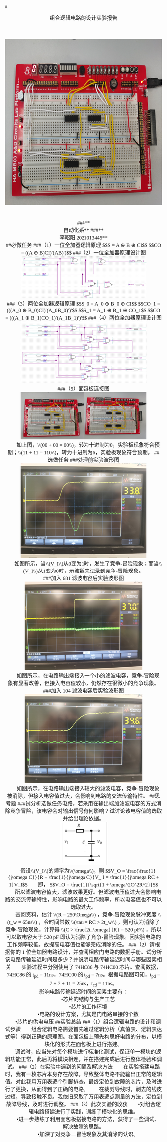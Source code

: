 <br><br>
<font face="宋体" >
#<center><big>组合逻辑电路的设计实验报告
<br><br><br>
</font>
<font face="宋体" >
<center>
<img src="./1.jpg" width = "800" height = "530" >
</center>
<font face="宋体">
<br><br>
<font face="楷体" >
###**<center> 自动化系**
###**<center> 李昭阳 2021013445**
</font>
<div STYLE="page-break-after: always;"></div>
<font face="宋体" >
##必做任务
<font face="楷体" >
###（1）一位全加器逻辑原理
</font>
$$S = A ⊕ B ⊕ CI$$
$$CO = ((A ⊕ B)CI)′(AB)′)$$
<font face="楷体" >
###（2）一位全加器原理设计图
</font>
<center>
<img src="./2.png" width = 80%>
</center>
<font face="楷体" >
###（3）两位全加器逻辑原理
</font>
$$S_0 = A_0 ⊕ B_0 ⊕ CI$$
$$CO_1 = (((A_0 ⊕ B_0)CI)′(A_0B_0)′)′$$
$$S_1 = A_1 ⊕ B_1 ⊕ CO_1$$
$$CO = (((A_1 ⊕ B_1)CO_1)′(A_1B_1)′)′$$
<font face="楷体" >
###（4）两位全加器原理设计图
</font>
<center>
<img src="./3.png" width = 80%>
</center>
<div STYLE="page-break-after: always;"></div>
<font face="楷体" >
###（5）面包板连接图
</font>
<center>
<img src="./1.jpg" width = 40%><img src="./4.png" width = 40%>
</center>
&ensp;&ensp;&ensp;
如上图，\\(00 + 00 = 00\\)，转为十进制为0，实验板现象符合预期；\\(11 + 11 = 110\\)，转为十进制为6，实验板现象符合预期。
##选做任务
<font face="楷体" >
###处理前实验波形图
</font>
<center>
<img src="./5.png" width = 80%>
</center>
&ensp;&ensp;&ensp;
如图所示，当\\(V_I\\)从0变为1时，发生了竞争-冒险现象；而当\\(V_I\\)从1变为0时，示波器未记录到竞争-冒险现象。
<div STYLE="page-break-after: always;"></div>
<font face="楷体" >
###加入 681 滤波电容后实验波形图
</font>
<center>
<img src="./6.png" width = 75%>
</center>
&ensp;&ensp;&ensp;
如图所示，在电路输出端接入一个小的滤波电容，竞争-冒险现象有显著改善，但接入电容值较小，仍然存在很微小的竞争现象。
<font face="楷体" >
###加入 104 滤波电容后实验波形图
</font>
<center>
<img src="./7.png" width = 75%>
</center>
&ensp;&ensp;&ensp;
如图所示，在电路输出端接入较大的滤波电容，竞争-冒险现象被消除，但接入电容值过大，会影响到电路的交流传输特性。
##思考题
<font face="楷体" >
###试分析选做任务电路，若采用在输出端加滤波电容的方式消除竞争冒险，该电容会对输出信号有何影响？试讨论该电容值的选取并给出理论依据。
</font>
<center>
<img src="./8.png" width = 30%>
</center>
&ensp;&ensp;&ensp;
假设\\(V_I\\)的频率为\\(\omega\\)，则
$$V_O = \frac{\frac{1}{j\omega C}}{R + \frac{1}{j\omega C}}V_
I = \frac{1}{j\omega RC + 1}V_I$$
&ensp;&ensp;&ensp;
即，
$$V_O = \frac{1}{\sqrt{1 + \omega^2C^2R^2}}$$
&ensp;&ensp;&ensp;
所以滤波电容值大，滤波效果更好。但滤波电压值过大会影响电路的交流传输特性，影响电路的最大工作频率，所以电容值也不可以选取过大。
<br>
&ensp;&ensp;&ensp;
查阅资料，估计 \\(R = 250\Omega\\) ，竞争-冒险现象脉冲宽度 \\(t_w = 65ns\\) ，令时间常数 \\(\tau = RC > 2t_w\\) ，则可认为消除了竞争-冒险现象，计算得 \\(C > \frac{2t_\omega}{R} = 520 pF\\) ，所以可以取电容大于 520 pF 即认为消除了竞争-冒险现象。因实验电路的工作频率较低，故提高电容值也能够完成消除的任。
<font face="楷体" >
###（2）请根据你的 1 位全加器电路设计，并查阅相应门电路的数据手册。试分析该电路传输延迟时间是多少？并说明电路传输延迟时间与哪些因素相关
</font>
&ensp;&ensp;&ensp;
实验过程中分别使用了 74HC86 与 74HC00 芯片。查阅数据，74HC86 的 t<sub>pd</sub> = 11ns，74HC00 的 t<sub>pd</sub> = 7ns。根据电路图可知，t<sub>pd</sub>  = 7 + 7 + 11 = 25ns，t<sub>cd</sub> = 11ns。
<br>
影响电路传输延迟时间的因素主要有：
<br>
&ensp;&ensp;&ensp;
•芯片的结构与生产工艺
<br>
&ensp;&ensp;&ensp;
•芯片的工作环境
<br>
&ensp;&ensp;&ensp;
•电路的设计方案，尤其是门电路串接的个数
<br>
&ensp;&ensp;&ensp;
•芯片的供电电压
##实验总结
<font face="楷体" >
###（1）组合逻辑电路的设计和调试步骤
</font>
&ensp;&ensp;&ensp;
组合逻辑电路需要首先通过逻辑分析（真值表、逻辑表达式等）得到正确的原理图。在面包板上预先构思好电路的分布，以模块化的形式在面包板上进行搭建。
<br>
&ensp;&ensp;&ensp;
调试时，应当先对每个模块进行标准化测试，保证单一模块的逻辑功能正常，此后再将模块相连，并在搭建完成后进行整体检验和调试。
<font face="楷体" >
###（2）在实验中遇到的问题及解决方法
</font>
&ensp;&ensp;&ensp;
在实验搭建电路时，我有一枚芯片本身存在故障，导致整体电路不能输出正常的逻辑值。对此我用万用表逐个引脚排查，最终定位到故障的芯片，及时进行了更换，从而得到了正确的电路。
</font>
&ensp;&ensp;&ensp;
在裁剪导线时，剥去的线皮过短，导致接触不良。我依旧采取了万用表逐点测量的方法，定位到故障导线，及时进行调整。
<font face="楷体" >
###（3）此次实验的收获
</font>
&ensp;&ensp;&ensp;
•对组合逻辑电路搭建进行了实践，训练了模块化的思维。
<br>
&ensp;&ensp;&ensp;
•进一步熟练了利用面包板搭接电路的方法，获得了一些调试、解决故障的思路。
<br>
&ensp;&ensp;&ensp;
•加深了对竞争—冒险现象及其消除的认识。
<div STYLE="page-break-after: always;"></div>